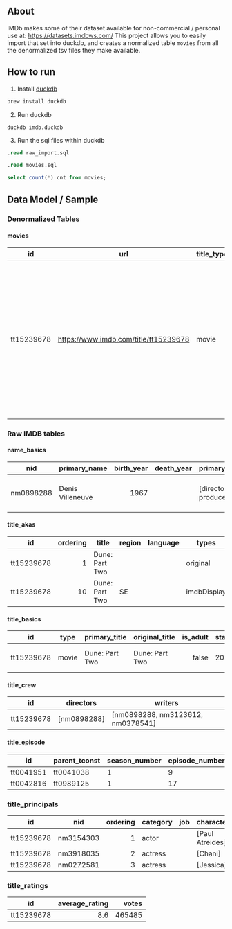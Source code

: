 ## About

IMDb makes some of their dataset available for non-commercial / personal use at: https://datasets.imdbws.com/
This project allows you to easily import that set into duckdb, and creates a normalized table `movies`
from all the denormalized tsv files they make available.

## How to run

1. Install [duckdb](https://duckdb.org/docs/installation/)
```bash
brew install duckdb
```

2. Run duckdb
```
duckdb imdb.duckdb
```

3. Run the sql files within duckdb
```sql
.read raw_import.sql

.read movies.sql

select count(*) cnt from movies;
```

## Data Model / Sample
### Denormalized Tables
#### movies

|     id     |                  url                  | title_type | primary_title  | original_title | is_adult | start_year | end_year | runtime_minutes |           genres           | average_rating | num_votes |                                                                          actors                                                                          |     directors      |                           producers                           | writers |
|------------|---------------------------------------|------------|----------------|----------------|---------:|------------|----------|-----------------|----------------------------|---------------:|----------:|----------------------------------------------------------------------------------------------------------------------------------------------------------|--------------------|---------------------------------------------------------------|---------|
| tt15239678 | https://www.imdb.com/title/tt15239678 | movie      | Dune: Part Two | Dune: Part Two | false    | 2024       |          | 166             | [Action, Adventure, Drama] | 8.6            | 464587    | [Timothée Chalamet, Zendaya, Rebecca Ferguson, Josh Brolin, Austin Butler, Dave Bautista, Christopher Walken, Léa Seydoux, Javier Bardem, Florence Pugh] | [Denis Villeneuve] | [Patrick McCormick, Mary Parent, Cale Boyter, Tanya Lapointe] |         |

### Raw IMDB tables
#### name_basics

| nid       |   primary_name   | birth_year | death_year |      primary_profession      |               known_for_titles               |
|-----------|------------------|-----------:|------------|------------------------------|----------------------------------------------|
| nm0898288 | Denis Villeneuve | 1967       |            | [director, writer, producer] | [tt1160419, tt1856101, tt1255953, tt2543164] |

#### title_akas

|  id  | ordering |     title      | region | language |    types    | attributes | is_original_title |
|------|---------:|----------------|--------|----------|-------------|------------|------------------:|
| tt15239678 | 1        | Dune: Part Two |        |          | original    |            | true              |
| tt15239678 | 10       | Dune: Part Two | SE     |          | imdbDisplay |            | false             |

#### title_basics
|     id     | type  | primary_title  | original_title | is_adult | start_year | end_year | runtime_minutes |           genres           |
|------------|-------|----------------|----------------|---------:|------------|----------|-----------------|----------------------------|
| tt15239678 | movie | Dune: Part Two | Dune: Part Two | false    | 2024       |          | 166             | [Action, Adventure, Drama] |

#### title_crew

|     id     |  directors  |              writers              |
|------------|-------------|-----------------------------------|
| tt15239678 | [nm0898288] | [nm0898288, nm3123612, nm0378541] |

#### title_episode

|    id     | parent_tconst | season_number | episode_number |
|-----------|---------------|---------------|----------------|
| tt0041951 | tt0041038     | 1             | 9              |
| tt0042816 | tt0989125     | 1             | 17             |

### title_principals

|     id     |    nid    | ordering |      category       |           job           |      characters       |
|------------|-----------|---------:|---------------------|-------------------------|-----------------------|
| tt15239678 | nm3154303 | 1        | actor               |                         | [Paul Atreides]       |
| tt15239678 | nm3918035 | 2        | actress             |                         | [Chani]               |
| tt15239678 | nm0272581 | 3        | actress             |                         | [Jessica]             |

### title_ratings

|     id     | average_rating | votes  |
|------------|---------------:|-------:|
| tt15239678 | 8.6            | 465485 |
